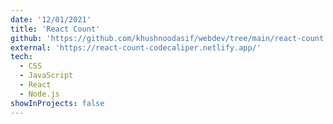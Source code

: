 ```yaml
---
date: '12/01/2021'
title: 'React Count'
github: 'https://github.com/khushnoodasif/webdev/tree/main/react-count'
external: 'https://react-count-codecaliper.netlify.app/'
tech:
  - CSS
  - JavaScript
  - React
  - Node.js
showInProjects: false
---
```


